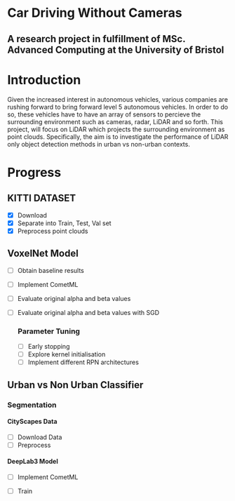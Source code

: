 # Car Driving Without Cameras 

## A research project in fulfillment of MSc. Advanced Computing at the University of Bristol 

# Introduction 

Given the increased interest in autonomous vehicles, various companies are rushing forward to bring forward level 5 autonomous vehicles. 
In order to do so, these vehicles have to have an array of sensors to percieve the surrounding environment such as cameras, radar, LiDAR and so forth. 
This project, will  focus on LiDAR which projects the surrounding environment as point clouds. Specifically, the aim is to investigate the performance of LiDAR only object detection methods in urban vs non-urban contexts. 

# Progress 

## KITTI DATASET 
- [X] Download 
- [X] Separate into Train, Test, Val set 
- [X] Preprocess point clouds  

## VoxelNet Model 
- [ ] Obtain baseline results 
- [ ] Implement CometML 
- [ ] Evaluate original alpha and beta values
- [ ] Evaluate original alpha and beta values with SGD

  ### Parameter Tuning 
  - [ ] Early stopping 
  - [ ] Explore kernel initialisation 
  - [ ] Implement different RPN architectures 
  
## Urban vs Non Urban Classifier 

  ### Segmentation 
   #### CityScapes Data
   - [ ] Download Data 
   - [ ] Preprocess 
  
   #### DeepLab3 Model 
   - [ ] Implement CometML 
   - [ ] Train 
  
  
   
  

## 
